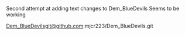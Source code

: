 Second attempt at adding text changes to Dem_BlueDevils
Seems to be working




 Dem_BlueDevilsgit@github.com:mjcr223/Dem_BlueDevils.git
